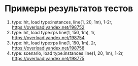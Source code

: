 # Примеры результатов тестов 

1) type: hit, load type:instances, line(1, 20, 1m), 1-2r, https://overload.yandex.net/198752
2) type: hit, load type:rps line(1, 150, 1m), 1r, https://overload.yandex.net/198754
3) type: hit, load type:rps line(1, 150, 1m), 2r, https://overload.yandex.net/198758
4) type: scenario, load type:instances line(1, 20, 1m), 1-2r, https://overload.yandex.net/198775